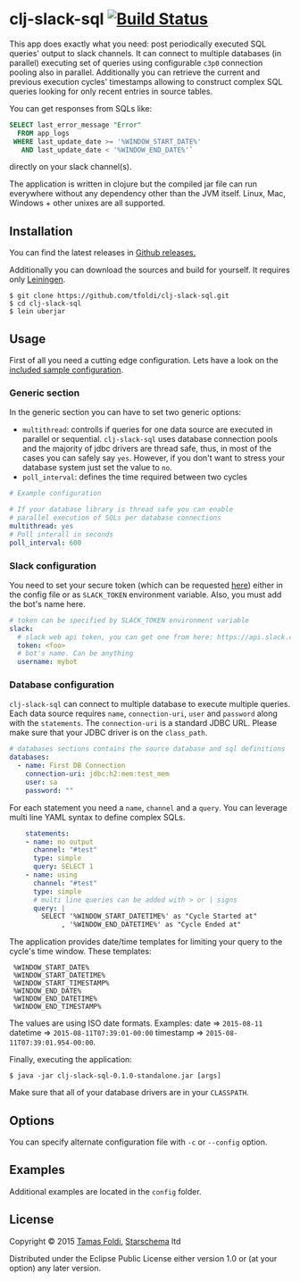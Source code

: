 # clj-slack-sql [![Build Status](https://travis-ci.org/tfoldi/clj-slack-sql.svg?branch=master)](https://travis-ci.org/tfoldi/clj-slack-sql)

This app does exactly what you need: post periodically executed SQL queries' output to slack channels. It can connect
to multiple databases (in parallel) executing set of queries using configurable `c3p0` connection pooling also in parallel.
Additionally you can retrieve the current and previous execution cycles' timestamps allowing to construct complex SQL queries
looking for only recent entries in source tables.

You can get responses from SQLs like:

```sql
SELECT last_error_message "Error" 
  FROM app_logs 
 WHERE last_update_date >= '%WINDOW_START_DATE%' 
   AND last_update_date < '%WINDOW_END_DATE%'`
```

directly on your slack channel(s). 

The application is written in clojure but the compiled jar file can run everywhere without any dependency other than the
JVM itself. Linux, Mac, Windows + other unixes are all supported.

## Installation

You can find the latest releases in [Github releases.](https://github.com/tfoldi/clj-slack-sql/releases)

Additionally you can download the sources and build for yourself. It requires only [Leiningen](leiningen.org).

    $ git clone https://github.com/tfoldi/clj-slack-sql.git
    $ cd clj-slack-sql
    $ lein uberjar


## Usage

First of all you need a cutting edge configuration. Lets have a look on the [included sample 
configuration](https://github.com/tfoldi/clj-slack-sql/blob/master/config/statements.yml).

### Generic section

In the generic section you can have to set two generic options:

 * `multithread`: controlls if queries for one data source are executed in parallel or sequential. `clj-slack-sql`
 uses database connection pools and the majority of jdbc drivers are thread safe, thus, in most of the cases you can safely
 say `yes`. However, if you don't want to stress your database system just set the value to `no`. 
 * `poll_interval`: defines the time required between two cycles

```yaml
# Example configuration

# If your database library is thread safe you can enable
# parallel execution of SQLs per database connections
multithread: yes
# Poll interall in seconds
poll_interval: 600
```

### Slack configuration

You need to set your secure token (which can be requested [here](https://api.slack.com/web)) either in the 
config file or as `SLACK_TOKEN` environment variable. Also, you must add the bot's name here.

```yaml
# token can be specified by SLACK_TOKEN environment variable
slack:
  # slack web api token, you can get one from here: https://api.slack.com/web
  token: <foo>
  # bot's name. Can be anything
  username: mybot
```

### Database configuration

`clj-slack-sql` can connect to multiple database to execute multiple queries. Each data source requires `name`,
`connection-uri`, `user` and `password` along with the `statements`. The `connection-uri` is a standard JDBC URL. 
Please make sure that your JDBC driver is on the `class_path`. 

```yaml  
# databases sections contains the source database and sql definitions
databases:
  - name: First DB Connection
    connection-uri: jdbc:h2:mem:test_mem
    user: sa
    password: ""
```

For each statement you need a `name`, `channel` and a `query`. You can leverage multi line YAML syntax to define 
complex SQLs. 
    
```yaml
    statements:
    - name: no output
      channel: "#test"
      type: simple
      query: SELECT 1 
    - name: using
      channel: "#test"
      type: simple
      # multi line queries can be added with > or | signs
      query: |
        SELECT '%WINDOW_START_DATETIME%' as "Cycle Started at"
             , '%WINDOW_END_DATETIME%' as "Cycle Ended at"
```

The application provides date/time templates for limiting your query to the cycle's time window. These templates:

```
 %WINDOW_START_DATE% 
 %WINDOW_START_DATETIME%
 %WINDOW_START_TIMESTAMP%
 %WINDOW_END_DATE%
 %WINDOW_END_DATETIME%
 %WINDOW_END_TIMESTAMP%  
```

The values are using ISO date formats. Examples: date => `2015-08-11`  datetime => `2015-08-11T07:39:01-00:00` 
timestamp => `2015-08-11T07:39:01.954-00:00`.
 
Finally, executing the application:

    $ java -jar clj-slack-sql-0.1.0-standalone.jar [args]

Make sure that all of your database drivers are in your `CLASSPATH`.

## Options

You can specify alternate configuration file with `-c` or `--config` option. 

## Examples

Additional examples are located in the `config` folder.

## License

Copyright © 2015 [Tamas Foldi](http://github.com/tfoldi), [Starschema](http://www.starschema.net/) ltd

Distributed under the Eclipse Public License either version 1.0 or (at your option) any later version.
